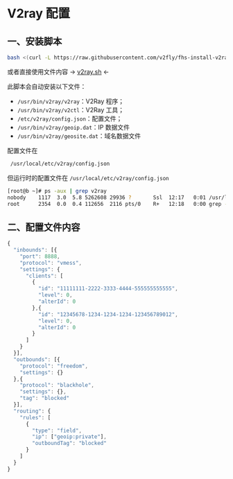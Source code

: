 # V2ray 配置

## 一、安装脚本 
```bash
bash <(curl -L https://raw.githubusercontent.com/v2fly/fhs-install-v2ray/master/install-release.sh)
```

或者直接使用文件内容
-> [v2ray.sh](./v2ray.sh) <-


此脚本会自动安装以下文件：

- `/usr/bin/v2ray/v2ray`：V2Ray 程序；
- `/usr/bin/v2ray/v2ctl`：V2Ray 工具；
- `/etc/v2ray/config.json`：配置文件；
- `/usr/bin/v2ray/geoip.dat`：IP 数据文件
- `/usr/bin/v2ray/geosite.dat`：域名数据文件

配置文件在

```bash
 /usr/local/etc/v2ray/config.json 
```

但运行时的配置文件在 `/usr/local/etc/v2ray/config.json`

```bash
[root@b ~]# ps -aux | grep v2ray
nobody    1117  3.0  5.8 5262608 29936 ?       Ssl  12:17   0:01 /usr/local/bin/v2ray -config /usr/local/etc/v2ray/config.json
root      2354  0.0  0.4 112656  2116 pts/0    R+   12:18   0:00 grep --color=auto v2
```


## 二、配置文件内容


```js
{
  "inbounds": [{
    "port": 8888,
    "protocol": "vmess",
    "settings": {
      "clients": [
        {
          "id": "11111111-2222-3333-4444-555555555555",
          "level": 0,
          "alterId": 0
        },{
          "id": "12345678-1234-1234-1234-123456789012",
          "level": 0,
          "alterId": 0
        }
      ]
    }
  }],
  "outbounds": [{
    "protocol": "freedom",
    "settings": {}
  },{
    "protocol": "blackhole",
    "settings": {},
    "tag": "blocked"
  }],
  "routing": {
    "rules": [
      {
        "type": "field",
        "ip": ["geoip:private"],
        "outboundTag": "blocked"
      }
    ]
  }
}
```
